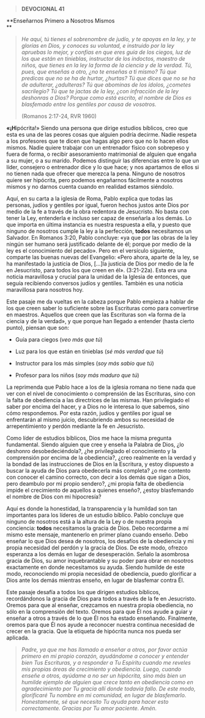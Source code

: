 > **DEVOCIONAL 41**

**Enseñarnos Primero a Nosotros Mismos  
**

> *He aquí, tú tienes el sobrenombre de judío, y te apoyas en la ley, y
> te glorías en Dios, y conoces su voluntad, e instruido por la ley
> apruebas lo mejor, y confías en que eres guía de los ciegos, luz de
> los que están en tinieblas, instructor de los indoctos, maestro de
> niños, que tienes en la ley la forma de la ciencia y de la verdad. Tú,
> pues, que enseñas a otro, ¿no te enseñas a ti mismo? Tú que predicas
> que no se ha de hurtar, ¿hurtas? Tú que dices que no se ha de
> adulterar, ¿adulteras? Tú que abominas de los ídolos, ¿cometes
> sacrilegio? Tú que te jactas de la ley, ¿con infracción de la ley
> deshonras a Dios? Porque como está escrito, el nombre de Dios es
> blasfemado entre los gentiles por causa de vosotros.* 
>
> (Romanos 2:17-24, RVR 1960)

**«¡H**ipócrita!» Siendo una persona que dirige estudios bíblicos, creo
que esta es una de las peores cosas que alguien podría decirme. Nadie
respeta a los profesores que te dicen que hagas algo pero que no lo
hacen ellos mismos. Nadie quiere trabajar con un entrenador físico con
sobrepeso y fuera de forma, o recibir asesoramiento matrimonial de
alguien que engaña a su mujer, o a su marido. Podemos distinguir las
diferencias entre lo que un líder, consejero o entrenador dice y lo que
hace; y nos apartamos de ellos si no tienen nada que ofrecer que merezca
la pena. Ninguno de nosotros quiere ser hipócrita, pero podemos
engañarnos fácilmente a nosotros mismos y no darnos cuenta cuando en
realidad estamos siéndolo.

Aquí, en su carta a la iglesia de Roma, Pablo explica que todas las
personas, judíos y gentiles por igual, fueron hechos justos ante Dios
por medio de la fe a través de la obra redentora de Jesucristo. No basta
con tener la Ley, entenderla e incluso ser capaz de enseñarla a los
demás. Lo que importa en última instancia es nuestra respuesta a ella, y
puesto que ninguno de nosotros cumple la ley a la perfección, **todos**
necesitamos un Salvador. En Romanos 3:20, Pablo concluye: «ya que por
las obras de la ley ningún ser humano será justificado delante de él;
porque por medio de la ley es el conocimiento del pecado». Pero en el
versículo siguiente, comparte las buenas nuevas del Evangelio: «Pero
ahora, aparte de la ley, se ha manifestado la justicia de Dios,
\[...\]la justicia de Dios por medio de la fe en Jesucristo, para todos
los que creen en él». (3:21-22a). Esta era una noticia maravillosa y
crucial para la unidad de la Iglesia de entonces, que seguía recibiendo
conversos judíos y gentiles. También es una noticia maravillosa para
nosotros hoy.

Este pasaje me da vueltas en la cabeza porque Pablo empieza a hablar de
los que creen saber lo suficiente sobre las Escrituras como para
convertirse en maestros. Aquellos que creen que las Escrituras son «la
forma de la ciencia y de la verdad», y que porque han llegado a entender
(hasta cierto punto), piensan que son:

-   Guía para ciegos (*veo más que tú*)

-   Luz para los que están en tinieblas (*sé más verdad que tú*)

-   Instructor para los más simples (*soy más sabio que tú*)

-   Profesor para los niños (*soy más maduro que tú*)

La reprimenda que Pablo hace a los de la iglesia romana no tiene nada
que ver con el nivel de conocimiento o comprensión de las Escrituras,
sino con la falta de obediencia a las directrices de las mismas. Han
privilegiado el saber por encima del hacer, y a Dios no le interesa lo
que sabemos, sino cómo respondemos. Por esta razón, judíos y gentiles
por igual se enfrentarán al mismo juicio, descubriendo ambos su
necesidad de arrepentimiento y perdón mediante la fe en Jesucristo.

Como líder de estudios bíblicos, Dios me hace la misma pregunta
fundamental. Siendo alguien que cree y enseña la Palabra de Dios, ¿lo
deshonro desobedeciéndola?, ¿he privilegiado el conocimiento y la
comprensión por encima de la obediencia?, ¿creo realmente en la verdad y
la bondad de las instrucciones de Dios en la Escritura, y estoy
dispuesto a buscar la ayuda de Dios para obedecerla más completa? ¿o me
contento con conocer el camino correcto, con decir a los demás que sigan
a Dios, pero deambulo por mi propio sendero?, ¿mi propia falta de
obediencia impide el crecimiento de aquellos a quienes enseño?, ¿estoy
blasfemando el nombre de Dios con mi hipocresía?

Aquí es donde la honestidad, la transparencia y la humildad son tan
importantes para los líderes de un estudio bíblico. Pablo concluye que
ninguno de nosotros está a la altura de la Ley o de nuestra propia
conciencia: **todos** necesitamos la gracia de Dios. Debo recordarme a
mí mismo este mensaje, mantenerlo en primer plano cuando enseño. Debo
enseñar lo que Dios desea de nosotros, los desafíos de la obediencia y
mi propia necesidad del perdón y la gracia de Dios. De este modo,
ofrezco esperanza a los demás en lugar de desesperación. Señalo la
asombrosa gracia de Dios, su amor inquebrantable y su poder para obrar
en nosotros exactamente en donde necesitamos su ayuda. Siendo humilde de
este modo, reconociendo mi propia necesidad de obediencia, puedo
glorificar a Dios ante los demás mientras enseño, en lugar de blasfemar
contra Él.

Este pasaje desafía a todos los que dirigen estudios bíblicos,
recordándonos la gracia de Dios para todos a través de la fe en
Jesucristo. Oremos para que al enseñar, crezcamos en nuestra propia
obediencia, no sólo en la comprensión del texto. Oremos para que Él nos
ayude a guiar y enseñar a otros a través de lo que Él nos ha estado
enseñando. Finalmente, oremos para que Él nos ayude a reconocer nuestra
continua necesidad de crecer en la gracia. Que la etiqueta de hipócrita
nunca nos pueda ser aplicada.

> *Padre, ya que me has llamado a enseñar a otros, por favor actúa
> primero en mi propio corazón, ayudándome a conocer y entender bien Tus
> Escrituras, y a responder a Tu Espíritu cuando me reveles mis propias
> áreas de crecimiento y obediencia. Luego, cuando enseñe a otros,
> ayúdame a no ser un hipócrita, sino más bien un humilde ejemplo de
> alguien que crece tanto en obediencia como en agradecimiento por Tu
> gracia allí donde todavía fallo. De este modo, glorificaré Tu nombre
> en mi comunidad, en lugar de blasfemarlo. Honestamente, sé que
> necesito Tu ayuda para hacer esto correctamente. Gracias por Tu amor
> paciente. Amén.*
